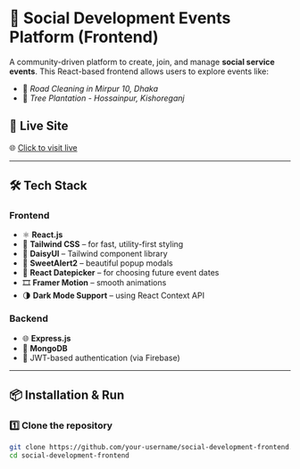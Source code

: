 
 # 🌱 Social Development Events Platform (Frontend)

A community-driven platform to create, join, and manage **social service events**. This React-based frontend allows users to explore events like:

- 🧹 *Road Cleaning in Mirpur 10, Dhaka*
- 🌳 *Tree Plantation - Hossainpur, Kishoreganj*

## 🚀 Live Site

🌐 [Click to visit live]( https://social-development-event-f45ac.web.app/)

---

## 🛠 Tech Stack

### Frontend
- ⚛️ **React.js**
- 💨 **Tailwind CSS** – for fast, utility-first styling
- 🌼 **DaisyUI** – Tailwind component library
- 🎉 **SweetAlert2** – beautiful popup modals
- 📆 **React Datepicker** – for choosing future event dates
- 🎞 **Framer Motion** – smooth animations
- 🌗 **Dark Mode Support** – using React Context API

### Backend
- 🌐 **Express.js**
- 🍃 **MongoDB**
- 🔐 JWT-based authentication (via Firebase)

---

## 📦 Installation & Run

### 1️⃣ Clone the repository

```bash
git clone https://github.com/your-username/social-development-frontend.git
cd social-development-frontend
